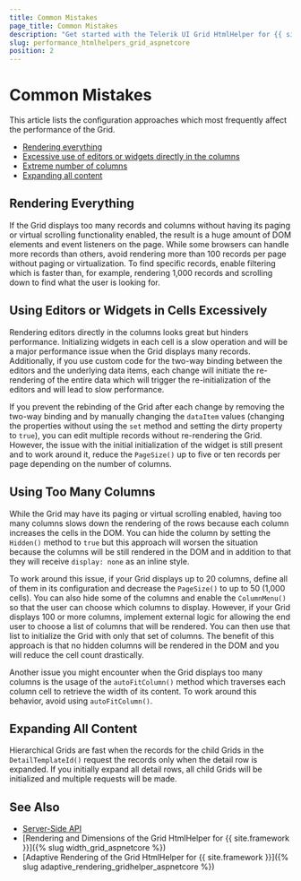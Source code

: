 ```yaml
---
title: Common Mistakes
page_title: Common Mistakes
description: "Get started with the Telerik UI Grid HtmlHelper for {{ site.framework }} and learn how to avoid and handle the most common performance mistakes."
slug: performance_htmlhelpers_grid_aspnetcore
position: 2
---
```


# Common Mistakes

This article lists the configuration approaches which most frequently affect the performance of the Grid.

* [Rendering everything](#rendering-everything)
* [Excessive use of editors or widgets directly in the columns](#excessive-use-of-editors-or-widgets-in-cells)
* [Extreme number of columns](#using-too-many-columns)
* [Expanding all content](#expanding-all-content)

## Rendering Everything

If the Grid displays too many records and columns without having its paging or virtual scrolling functionality enabled, the result is a huge amount of DOM elements and event listeners on the page. While some browsers can handle more records than others, avoid rendering more than 100 records per page without paging or virtualization. To find specific records, enable filtering which is faster than, for example, rendering 1,000 records and scrolling down to find what the user is looking for.

## Using Editors or Widgets in Cells Excessively

Rendering editors directly in the columns looks great but hinders performance. Initializing widgets in each cell is a slow operation and will be a major performance issue when the Grid displays many records. Additionally, if you use custom code for the two-way binding between the editors and the underlying data items, each change will initiate the re-rendering of the entire data which will trigger the re-initialization of the editors  and will lead to slow performance.

If you prevent the rebinding of the Grid after each change by removing the two-way binding and by manually changing the `dataItem` values (changing the properties without using the `set` method and setting the dirty property to `true`), you can edit multiple records without re-rendering the Grid. However, the issue with the initial initialization of the widget is still present and to work around it, reduce the `PageSize()` up to five or ten records per page depending on the number of columns.

## Using Too Many Columns

While the Grid may have its paging or virtual scrolling enabled, having too many columns slows down the rendering of the rows because each column increases the cells in the DOM. You can hide the column by setting the `Hidden()` method to `true` but this approach will worsen the situation because the columns will be still rendered in the DOM and in addition to that they will receive `display: none` as an inline style.

To work around this issue, if your Grid displays up to 20 columns, define all of them in its configuration and decrease the `PageSize()` to up to 50 (1,000 cells). You can also hide some of the columns and enable the `ColumnMenu()` so that the user can choose which columns to display. However, if your Grid displays 100 or more columns, implement external logic for allowing the end user to choose a list of columns that will be rendered. You can then use that list to initialize the Grid with only that set of columns. The benefit of this approach is that no hidden columns will be rendered in the DOM and you will reduce the cell count drastically.

Another issue you might encounter when the Grid displays too many columns is the usage of the `autoFitColumn()` method which traverses each column cell to retrieve the width of its content. To work around this behavior, avoid using `autoFitColumn()`.

## Expanding All Content

Hierarchical Grids are fast when the records for the child Grids in the `DetailTemplateId()` request the records only when the detail row is expanded. If you initially expand all detail rows, all child Grids will be initialized and multiple requests will be made.

## See Also

* [Server-Side API](/api/grid)
* [Rendering and Dimensions of the Grid HtmlHelper for {{ site.framework }}]({% slug width_grid_aspnetcore %})
* [Adaptive Rendering of the Grid HtmlHelper for {{ site.framework }}]({% slug adaptive_rendering_gridhelper_aspnetcore %})

